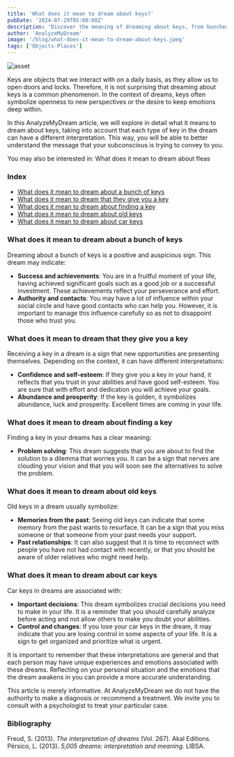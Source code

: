 ```yaml
---
title: 'What does it mean to dream about keys?'
pubDate: '2024-07-29T05:00:00Z'
description: 'Discover the meaning of dreaming about keys, from bunches to antique and car keys. Learn how these dreams can reflect new opportunities, memories from the past, and important decisions in your life.'
author: 'AnalyzeMyDream'
image: '/blog/what-does-it-mean-to-dream-about-keys.jpeg'
tags: ['Objects-Places']
---
```


![asset](/blog/what-does-it-mean-to-dream-about-keys.jpeg)

Keys are objects that we interact with on a daily basis, as they allow us to open doors and locks. Therefore, it is not surprising that dreaming about keys is a common phenomenon. In the context of dreams, keys often symbolize openness to new perspectives or the desire to keep emotions deep within. 

In this AnalyzeMyDream article, we will explore in detail what it means to dream about keys, taking into account that each type of key in the dream can have a different interpretation. This way, you will be able to better understand the message that your subconscious is trying to convey to you.

You may also be interested in: 
What does it mean to dream about fleas

### Index

- [What does it mean to dream about a bunch of keys](#what-does-it-mean-to-dream-about-a-bunch-of-keys)
- [What does it mean to dream that they give you a key](#what-does-it-mean-to-dream-that-they-give-you-a-key)
- [What does it mean to dream about finding a key](#what-does-it-mean-to-dream-about-finding-a-key)
- [What does it mean to dream about old keys](#what-does-it-mean-to-dream-about-old-keys)
- [What does it mean to dream about car keys](#what-does-it-mean-to-dream-about-car-keys)

### What does it mean to dream about a bunch of keys

Dreaming about a bunch of keys is a positive and auspicious sign. This dream may indicate:

- **Success and achievements**: You are in a fruitful moment of your life, having achieved significant goals such as a good job or a successful investment. These achievements reflect your perseverance and effort.
- **Authority and contacts**: You may have a lot of influence within your social circle and have good contacts who can help you. However, it is important to manage this influence carefully so as not to disappoint those who trust you.

### What does it mean to dream that they give you a key

Receiving a key in a dream is a sign that new opportunities are presenting themselves. Depending on the context, it can have different interpretations:

- **Confidence and self-esteem**: If they give you a key in your hand, it reflects that you trust in your abilities and have good self-esteem. You are sure that with effort and dedication you will achieve your goals.
- **Abundance and prosperity**: If the key is golden, it symbolizes abundance, luck and prosperity. Excellent times are coming in your life. 

### What does it mean to dream about finding a key

Finding a key in your dreams has a clear meaning:

- **Problem solving**: This dream suggests that you are about to find the solution to a dilemma that worries you. It can be a sign that nerves are clouding your vision and that you will soon see the alternatives to solve the problem.

### What does it mean to dream about old keys

Old keys in a dream usually symbolize:

- **Memories from the past**: Seeing old keys can indicate that some memory from the past wants to resurface. It can be a sign that you miss someone or that someone from your past needs your support.
- **Past relationships**: It can also suggest that it is time to reconnect with people you have not had contact with recently, or that you should be aware of older relatives who might need help.

### What does it mean to dream about car keys

Car keys in dreams are associated with:

- **Important decisions**: This dream symbolizes crucial decisions you need to make in your life. It is a reminder that you should carefully analyze before acting and not allow others to make you doubt your abilities.
- **Control and changes**: If you lose your car keys in the dream, it may indicate that you are losing control in some aspects of your life. It is a sign to get organized and prioritize what is urgent.

It is important to remember that these interpretations are general and that each person may have unique experiences and emotions associated with these dreams. Reflecting on your personal situation and the emotions that the dream awakens in you can provide a more accurate understanding.

This article is merely informative. At AnalyzeMyDream we do not have the authority to make a diagnosis or recommend a treatment. We invite you to consult with a psychologist to treat your particular case.

### Bibliography

Freud, S. (2013). *The interpretation of dreams* (Vol. 267). Akal Editions. 
Pérsico, L. (2013). *5,005 dreams: interpretation and meaning*. LIBSA.